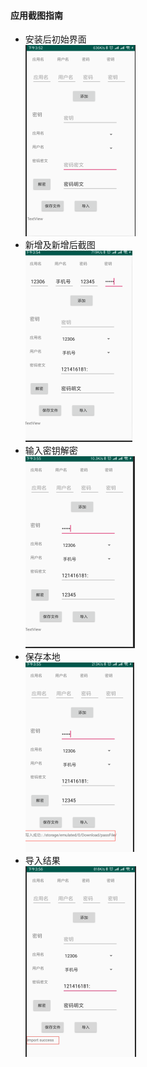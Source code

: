 #### 应用截图指南
+ 安装后初始界面  
![初始](https://github.com/xiaoming11123/accountmanager/blob/master/1.png)
+ 新增及新增后截图  
![初始](https://github.com/xiaoming11123/accountmanager/blob/master/2.png)
+ 输入密钥解密  
![初始](https://github.com/xiaoming11123/accountmanager/blob/master/3.png)
+ 保存本地  
![初始](https://github.com/xiaoming11123/accountmanager/blob/master/4.png)
+ 导入结果  
![初始](https://github.com/xiaoming11123/accountmanager/blob/master/5.jpg)
